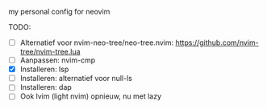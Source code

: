 my personal config for neovim

TODO:

- [ ] Alternatief voor nvim-neo-tree/neo-tree.nvim: https://github.com/nvim-tree/nvim-tree.lua
- [ ] Aanpassen: nvim-cmp
- [x] Installeren: lsp
- [ ] Installeren: alternatief voor null-ls
- [ ] Installeren: dap
- [ ] Ook lvim (light nvim) opnieuw, nu met lazy
